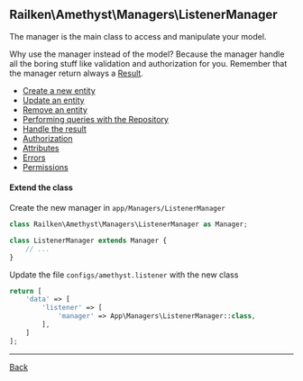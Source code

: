 ## Railken\Amethyst\Managers\ListenerManager

The manager is the main class to access and manipulate your model.

Why use the manager instead of the model? Because the manager handle all the boring stuff like validation and authorization for you.
Remember that the manager return always a [Result](result.md).

* [Create a new entity](create.md)
* [Update an entity](update.md)
* [Remove an entity](remove.md)
* [Performing queries with the Repository](repository.md)
* [Handle the result](result.md)
* [Authorization](authorization.md)
* [Attributes](attributes.md)
* [Errors](errors.md)
* [Permissions](permissions.md)


#### Extend the class

Create the new manager in `app/Managers/ListenerManager`
```php
class Railken\Amethyst\Managers\ListenerManager as Manager;

class ListenerManager extends Manager {
	// ...
}
```
Update the file `configs/amethyst.listener` with the new class
```php
return [
    'data' => [
        'listener' => [
            'manager' => App\Managers\ListenerManager::class,
        ],
    ]
];
```

---
[Back](index.md)